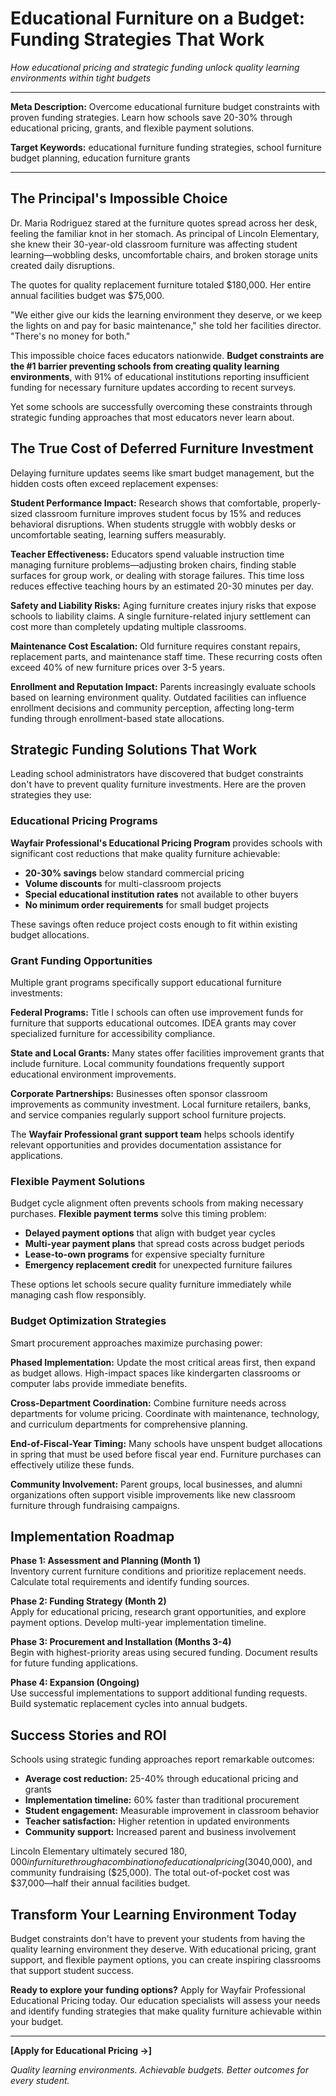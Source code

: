 # Educational Furniture on a Budget: Funding Strategies That Work

*How educational pricing and strategic funding unlock quality learning environments within tight budgets*

---

**Meta Description:** Overcome educational furniture budget constraints with proven funding strategies. Learn how schools save 20-30% through educational pricing, grants, and flexible payment solutions.

**Target Keywords:** educational furniture funding strategies, school furniture budget planning, education furniture grants

---

## The Principal's Impossible Choice

Dr. Maria Rodriguez stared at the furniture quotes spread across her desk, feeling the familiar knot in her stomach. As principal of Lincoln Elementary, she knew their 30-year-old classroom furniture was affecting student learning—wobbling desks, uncomfortable chairs, and broken storage units created daily disruptions.

The quotes for quality replacement furniture totaled $180,000. Her entire annual facilities budget was $75,000.

"We either give our kids the learning environment they deserve, or we keep the lights on and pay for basic maintenance," she told her facilities director. "There's no money for both."

This impossible choice faces educators nationwide. **Budget constraints are the #1 barrier preventing schools from creating quality learning environments**, with 91% of educational institutions reporting insufficient funding for necessary furniture updates according to recent surveys.

Yet some schools are successfully overcoming these constraints through strategic funding approaches that most educators never learn about.

## The True Cost of Deferred Furniture Investment

Delaying furniture updates seems like smart budget management, but the hidden costs often exceed replacement expenses:

**Student Performance Impact:** Research shows that comfortable, properly-sized classroom furniture improves student focus by 15% and reduces behavioral disruptions. When students struggle with wobbly desks or uncomfortable seating, learning suffers measurably.

**Teacher Effectiveness:** Educators spend valuable instruction time managing furniture problems—adjusting broken chairs, finding stable surfaces for group work, or dealing with storage failures. This time loss reduces effective teaching hours by an estimated 20-30 minutes per day.

**Safety and Liability Risks:** Aging furniture creates injury risks that expose schools to liability claims. A single furniture-related injury settlement can cost more than completely updating multiple classrooms.

**Maintenance Cost Escalation:** Old furniture requires constant repairs, replacement parts, and maintenance staff time. These recurring costs often exceed 40% of new furniture prices over 3-5 years.

**Enrollment and Reputation Impact:** Parents increasingly evaluate schools based on learning environment quality. Outdated facilities can influence enrollment decisions and community perception, affecting long-term funding through enrollment-based state allocations.

## Strategic Funding Solutions That Work

Leading school administrators have discovered that budget constraints don't have to prevent quality furniture investments. Here are the proven strategies they use:

### Educational Pricing Programs

**Wayfair Professional's Educational Pricing Program** provides schools with significant cost reductions that make quality furniture achievable:

- **20-30% savings** below standard commercial pricing
- **Volume discounts** for multi-classroom projects
- **Special educational institution rates** not available to other buyers
- **No minimum order requirements** for small budget projects

These savings often reduce project costs enough to fit within existing budget allocations.

### Grant Funding Opportunities

Multiple grant programs specifically support educational furniture investments:

**Federal Programs:** Title I schools can often use improvement funds for furniture that supports educational outcomes. IDEA grants may cover specialized furniture for accessibility compliance.

**State and Local Grants:** Many states offer facilities improvement grants that include furniture. Local community foundations frequently support educational environment improvements.

**Corporate Partnerships:** Businesses often sponsor classroom improvements as community investment. Local furniture retailers, banks, and service companies regularly support school furniture projects.

The **Wayfair Professional grant support team** helps schools identify relevant opportunities and provides documentation assistance for applications.

### Flexible Payment Solutions

Budget cycle alignment often prevents schools from making necessary purchases. **Flexible payment terms** solve this timing problem:

- **Delayed payment options** that align with budget year cycles
- **Multi-year payment plans** that spread costs across budget periods
- **Lease-to-own programs** for expensive specialty furniture
- **Emergency replacement credit** for unexpected furniture failures

These options let schools secure quality furniture immediately while managing cash flow responsibly.

### Budget Optimization Strategies

Smart procurement approaches maximize purchasing power:

**Phased Implementation:** Update the most critical areas first, then expand as budget allows. High-impact spaces like kindergarten classrooms or computer labs provide immediate benefits.

**Cross-Department Coordination:** Combine furniture needs across departments for volume pricing. Coordinate with maintenance, technology, and curriculum departments for comprehensive planning.

**End-of-Fiscal-Year Timing:** Many schools have unspent budget allocations in spring that must be used before fiscal year end. Furniture purchases can effectively utilize these funds.

**Community Involvement:** Parent groups, local businesses, and alumni organizations often support visible improvements like new classroom furniture through fundraising campaigns.

## Implementation Roadmap

**Phase 1: Assessment and Planning (Month 1)**  
Inventory current furniture conditions and prioritize replacement needs. Calculate total requirements and identify funding sources.

**Phase 2: Funding Strategy (Month 2)**  
Apply for educational pricing, research grant opportunities, and explore payment options. Develop multi-year implementation timeline.

**Phase 3: Procurement and Installation (Months 3-4)**  
Begin with highest-priority areas using secured funding. Document results for future funding applications.

**Phase 4: Expansion (Ongoing)**  
Use successful implementations to support additional funding requests. Build systematic replacement cycles into annual budgets.

## Success Stories and ROI

Schools using strategic funding approaches report remarkable outcomes:

- **Average cost reduction:** 25-40% through educational pricing and grants
- **Implementation timeline:** 60% faster than traditional procurement
- **Student engagement:** Measurable improvement in classroom behavior
- **Teacher satisfaction:** Higher retention in updated environments
- **Community support:** Increased parent and business involvement

Lincoln Elementary ultimately secured $180,000 in furniture through a combination of educational pricing (30% savings), a state facilities grant ($40,000), and community fundraising ($25,000). The total out-of-pocket cost was $37,000—half their annual facilities budget.

## Transform Your Learning Environment Today

Budget constraints don't have to prevent your students from having the quality learning environment they deserve. With educational pricing, grant support, and flexible payment options, you can create inspiring classrooms that support student success.

**Ready to explore your funding options?** Apply for Wayfair Professional Educational Pricing today. Our education specialists will assess your needs and identify funding strategies that make quality furniture achievable within your budget.

---

**[Apply for Educational Pricing →]**

*Quality learning environments. Achievable budgets. Better outcomes for every student.* 